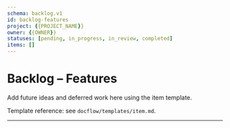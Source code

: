 ```yaml
---
schema: backlog.v1
id: backlog-features
project: {{PROJECT_NAME}}
owner: {{OWNER}}
statuses: [pending, in_progress, in_review, completed]
items: []
---
```


# Backlog – Features

Add future ideas and deferred work here using the item template.

Template reference: see `docflow/templates/item.md`.

---

<!-- Example stub; copy the template to add real items -->
<!--
---
id: FX01
title: Example backlog idea
status: pending
priority: P2
complexity: M
owner: unassigned
dependencies: []
acceptance_criteria:
  - Clear outcome defined
links: []
---

Context: …
Definition of Ready: …
Definition of Done: …
Notes: …
-->

<!-- Keep backlog items vendor-neutral. Link to ADRs/specs where scope or design choices matter. -->


